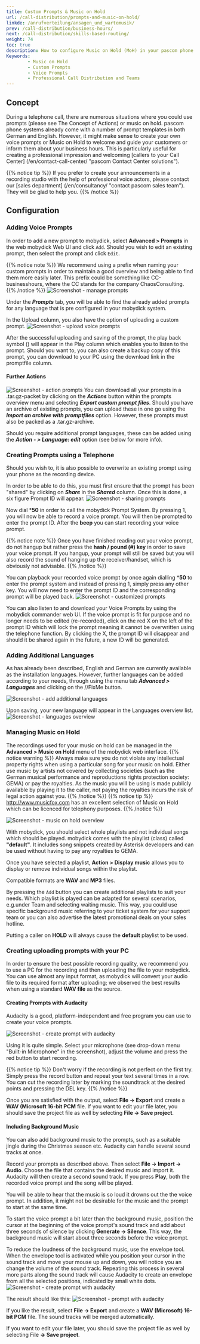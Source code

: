 ```yaml
---
title: Custom Prompts & Music on Hold
url: /call-distribution/prompts-and-music-on-hold/
linkde: /anrufverteilung/ansagen_und_wartemusik/
prev: /call-distribution/business-hours/
next: /call-distribution/skills-based-routing/
weight: 74
toc: true
description: How to configure Music on Hold (MoH) in your pascom phone system setup. 
Keywords:
        - Music on Hold
        - Custom Prompts
        - Voice Prompts
        - Professional Call Distribution and Teams
---
```


## Concept

During a telephone call, there are numerous situations where you could use prompts (please see The Concept of Actions) or music on hold. pascom phone systems already come with a number of prompt templates in both German and English. However, it might make sense to create your own voice prompts or Music on Hold to welcome and guide your customers or inform them about your business hours. This is particularly useful for creating a professional impression and welcoming [callers to your Call Center] (/en/contact-call-center/ "pascom Contact Center solutions").

{{% notice tip %}}
If you prefer to create your announcements in a recording studio with the help of professional voice actors, please contact our [sales department] (/en/consultancy/ "contact pascom sales team"). They will be glad to help you.
{{% /notice %}}

## Configuration

### Adding Voice Prompts 

In order to add a new prompt to mobydick, select **Advanced > Prompts**  in the web mobydick Web UI and click `Add`. Should you wish to edit an existing prompt, then select the prompt and click `Edit`.

{{% notice note %}}
We recommend using a prefix when naming your custom prompts in order to maintain a good overview and being able to find them more easily later. This prefix could be something like CC-businesshours, where the CC stands for the company ChaosConsulting.
{{% /notice %}}
![Screenshot - manage prompts](../../images/prompts_add.png?width=90% "manage voice prompts in mobydick")

Under the ***Prompts*** tab, you will be able to find the already added prompts for any language that is pre configured in your mobydick system. 

In the Upload column, you also have the option of uploading a custom prompt. 
![Screenshot - upload voice prompts](../../images/prompts_custom.png?width=90% "upload voice prompts to mobydick")

After the successful uploading and saving of the prompt, the play back symbol () will appear in the Play column which enables you to listen to the prompt. Should you want to, you can also create a backup copy of this prompt, you can download to your PC using the download link in the promptfile column. 

#### Further Actions
![Screenshot - action prompts](../../images/prompts_actions.png?width=90% "actions for prompts")
You can download all your prompts in a .tar.gz-packet by clicking on the ***Actions*** button within the prompts overview menu and selecting ***Export custom prompt files***. Should you have an archive of existing prompts, you can upload these in one go using the ***Import an archive with promptfiles*** option. However, these prompts must also be packed as a .tar.gz-archive. 

Should you require additional prompt languages, these can be added using the ***Action - > Language: edit*** option (see below for more info). 

### Creating Prompts using a Telephone

Should you wish to, it is also possible to overwrite an existing prompt using your phone as the recording device. 

In order to be able to do this, you must first ensure that the prompt has been "shared" by clicking on ***Share*** in the ***Shared*** column. Once this is done, a six figure Prompt ID will appear. 
![Screenshot - sharing prompts](../../images/prompts_sharing.png?width=90% "sharing prompts")

Now dial ***50** in order to call the mobydick Prompt System. By pressing 1, you will now be able to record a voice prompt. You will then be prompted to enter the prompt ID. After the **beep** you can start recording your voice prompt. 

{{% notice note %}}
Once you have finished reading out your voice prompt, do not hangup but rather press the **hash / pound (#) key** in order to save your voice prompt.
If you hangup, your prompt will still be saved but you will also record the sound of hanging up the receiver/handset, which is obviously not advisable.
{{% /notice %}}

You can playback your recorded voice prompt by once again dialling ***50** to enter the prompt system and instead of pressing 1, simply press any other key. You will now need to enter the prompt ID and the corresponding prompt will be played back. 
![Screenshot - customized prompts](../../images/prompts_sharing_custom.png?width=90% "shared prompts")

You can also listen to and download your Voice Prompts by using the mobydick commander web UI. If the voice prompt is fit for purpose and no longer needs to be edited (re-recorded), click on the red X on the left of the prompt ID which will lock the prompt meaning it cannot be overwritten using the telephone function. By clicking the X, the prompt ID will disappear and should it be shared again in the future, a new ID will be generated. 

### Adding Additional Languages

As has already been described, English and German are currently available as the installation languages. However, further languages can be added according to your needs, through using the menu tab ***Advanced > Languages*** and clicking on the //FixMe  button. 

![Screenshot - add additional languages](../../images/prompts_add_language.jpg?width=90% "add additional languages")

Upon saving, your new language will appear in the Languages overview list. 
![Screenshot - languages overview](../../images/prompts_languages_overview.jpg?width=90% "created languages overview")

### Managing Music on Hold

The recordings used for your music on hold can be managed in the **Advanced > Music on Hold** menu of the mobydick web interface.
{{% notice warning %}}
Always make sure you do not violate any intellectual property rights when using a particular song for your music on hold. Either use music by artists not covered by collecting societies (such as the German musical performance and reproductions rights protection society: GEMA) or pay the royalties. As the music you will be using is made publicly available by playing it to the caller, not paying the royalties incurs the risk of legal action against you.
{{% /notice %}}
{{% notice tip %}}
http://www.musicfox.com has an excellent selection of Music on Hold which can be licenced for telephony purposes.
{{% /notice %}}

![Screenshot - music on hold overview](../../images/musiconhold_overview.png?width=90% "manage music on hold")

With mobydick, you should select whole playlists and not individual songs which should be played. mobydick comes with the playlist (class) called **"default"**. It includes song snippets created by Asterisk developers and can be used without having to pay any royalties to GEMA.

Once you have selected a playlist, **Action > Display music** allows you to display or remove individual songs within the playlist.

Compatible formats are **WAV** and **MP3** files.

By pressing the `Add` button you can create additional playlists to suit your needs. Which playlist is played can be adapted for several scenarios, e.g.under Team and selecting waiting music. This way, you could use specific background music referring to your ticket system for your support team or you can also advertise the latest promotional deals on your sales hotline.

Putting a caller on **HOLD** will always cause the **default** playlist to be used.

### Creating uploading prompts with your PC

In order to ensure the best possible recording quality, we recommend you to use a PC for the recording and then uploading the file to your mobydick. You can use almost any input format, as mobydick will convert your audio file to its required format after uploading; we observed the best results when using a standard **WAV file** as the source.


#### Creating Prompts with Audacity
Audacity is a good, platform-independent and free program you can use to create your voice prompts.

![Screenshot - create prompt with audacity](../../images/audacity.png?width=90% "create prompt with audacity")

Using it is quite simple. Select your microphone (see drop-down menu "Built-in Microphone" in the screenshot), adjust the volume and press the red button to start recording.

{{% notice tip %}}
Don't worry if the recording is not perfect on the first try. Simply press the record button and repeat your text several times in a row. You can cut the recording later by marking the soundtrack at the desired points and pressing the DEL key.
{{% /notice %}}

Once you are satisfied with the output, select **File -> Export** and create a **WAV (Microsoft 16-bit PCM** file.
If you want to edit your file later, you should save the project file as well by selecting **File -> Save project**.

#### Including Background Music

You can also add background music to the prompts, such as a suitable jingle during the Christmas season etc. Audacity can handle several sound tracks at once.

Record your prompts as described above. Then select **File -> Import -> Audio**. Choose the file that contains the desired music and import it. Audacity will then create a second sound track. If you press **Play**, both the recorded voice prompt and the song will be played.

You will be able to hear that the music is so loud it drowns out the the voice prompt. In addition, it might not be desirable for the music and the prompt to start at the same time.

To start the voice prompt a bit later than the background music, position the cursor at the beginning of the voice prompt's sound track and add about three seconds of silence by clicking **Generate -> Silence**. This way, the background music will start about three seconds before the voice prompt.

To reduce the loudness of the background music, use the envelope tool. When the envelope tool is activated while you position your cursor in the sound track and move your mouse up and down, you will notice you an change the volume of the sound track. Repeating this process in several more parts along the sound track will cause Audacity to create an envelope from all the selected positions, indicated by small white dots. 
![Screenshot - create prompt with audacity](../../images/audacity_envelope_editing.png?width=90% "create prompts with audacity")

The result should like this:
![Screenshot - prompt with audacity](../../images/audacity_music.png?width=90% "prompt with audacity")

If you like the result, select **File -> Export** and create a **WAV (Microsoft) 16-bit PCM** file. The sound tracks will be merged automatically.

If you want to edit your file later, you should save the project file as well by selecting File **-> Save project**.


